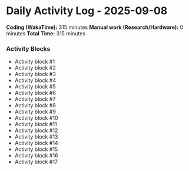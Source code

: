 # Daily Activity Log - 2025-09-08

**Coding (WakaTime):** 315 minutes
**Manual work (Research/Hardware):** 0 minutes
**Total Time:** 315 minutes

### Activity Blocks
- Activity block #1
- Activity block #2
- Activity block #3
- Activity block #4
- Activity block #5
- Activity block #6
- Activity block #7
- Activity block #8
- Activity block #9
- Activity block #10
- Activity block #11
- Activity block #12
- Activity block #13
- Activity block #14
- Activity block #15
- Activity block #16
- Activity block #17
